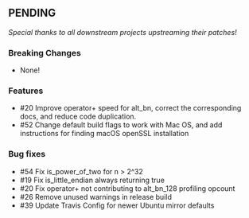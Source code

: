 ## PENDING

_Special thanks to all downstream projects upstreaming their patches!_

### Breaking Changes
* None!

### Features
- #20 Improve operator+ speed for alt_bn, correct the corresponding docs, and reduce code duplication.
- #52 Change default build flags to work with Mac OS, and add instructions for finding macOS openSSL installation

### Bug fixes
- #54 Fix is_power_of_two for n > 2^32
- #19 Fix is_little_endian always returning true
- #20 Fix operator+ not contributing to alt_bn_128 profiling opcount 
- #26 Remove unused warnings in release build
- #39 Update Travis Config for newer Ubuntu mirror defaults
